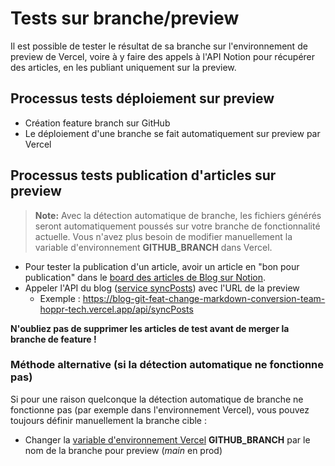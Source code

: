# Tests sur branche/preview

Il est possible de tester le résultat de sa branche sur l'environnement de preview de Vercel, voire à y faire des appels à l'API Notion pour récupérer des articles, en les publiant uniquement sur la preview.

## Processus tests déploiement sur preview

- Création feature branch sur GitHub
- Le déploiement d'une branche se fait automatiquement sur preview par Vercel

## Processus tests publication d'articles sur preview

> **Note:** Avec la détection automatique de branche, les fichiers générés seront automatiquement poussés sur votre branche de fonctionnalité actuelle. Vous n'avez plus besoin de modifier manuellement la variable d'environnement **GITHUB_BRANCH** dans Vercel.

- Pour tester la publication d'un article, avoir un article en "bon pour publication" dans le [board des articles de Blog sur Notion](https://www.notion.so/hoppr-tech/cc3d5da28fc54ad982362d663b51e129).
- Appeler l'API du blog ([service syncPosts](../../server/api/syncPosts.ts)) avec l'URL de la preview
    - Exemple : https://blog-git-feat-change-markdown-conversion-team-hoppr-tech.vercel.app/api/syncPosts

**N'oubliez pas de supprimer les articles de test avant de merger la branche de feature !**

### Méthode alternative (si la détection automatique ne fonctionne pas)

Si pour une raison quelconque la détection automatique de branche ne fonctionne pas (par exemple dans l'environnement Vercel), vous pouvez toujours définir manuellement la branche cible :

- Changer la [variable d'environnement Vercel](https://vercel.com/team-hoppr-tech/blog/settings/environment-variables) **GITHUB_BRANCH** par le nom de la branche pour preview (_main_ en prod)